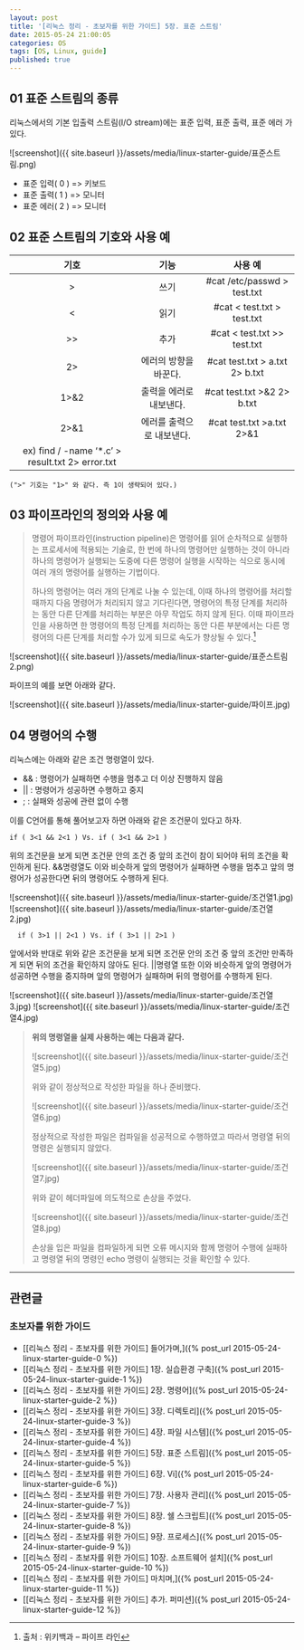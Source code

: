 ```yaml
---
layout: post
title: '[리눅스 정리 - 초보자를 위한 가이드] 5장. 표준 스트림'
date: 2015-05-24 21:00:05
categories: OS
tags: [OS, Linux, guide]
published: true
---
```


## 01 표준 스트림의 종류

리눅스에서의 기본 입출력 스트림(I/O stream)에는 표준 입력, 표준 출력, 표준 에러 가 있다.

![screenshot]({{ site.baseurl }}/assets/media/linux-starter-guide/표준스트림.png)

  * 표준 입력( 0 ) => 키보드
  * 표준 출력( 1 ) => 모니터
  * 표준 에러( 2 ) => 모니터

## 02 표준 스트림의 기호와 사용 예

|  기호  |  기능  |  사용 예  |
|:-----:|:----:|:--------:|
|  >  |  쓰기  |  #cat /etc/passwd > test.txt  |
|  <  |  읽기  |  #cat < test.txt > test.txt  |
|  <nowiki>>></nowiki>  |  추가  |  #cat < test.txt >> test.txt  |
|  2>  |  에러의 방향을 바꾼다.  |  #cat test.txt > a.txt 2> b.txt  |
|  1>&2  |  출력을 에러로 내보낸다.  |  #cat test.txt >&2 2> b.txt  |
|  2>&1  |  에러를 출력으로 내보낸다.  |  #cat test.txt >a.txt 2>&1  |
|  ex) find / -name ‘*.c’ > result.txt 2> error.txt |

	(">" 기호는 "1>" 와 같다. 즉 1이 생략되어 있다.)


## 03 파이프라인의 정의와 사용 예

>명령어 파이프라인(instruction pipeline)은 명령어를 읽어 순차적으로 실행하는 프로세서에 적용되는 기술로, 한 번에 하나의 명령어만 실행하는 것이 아니라 하나의 명령어가 실행되는 도중에 다른 명령어 실행을 시작하는 식으로 동시에 여러 개의 명령어를 실행하는 기법이다.
>
>하나의 명령어는 여러 개의 단계로 나눌 수 있는데, 이때 하나의 명령어를 처리할 때까지 다음 명령어가 처리되지 않고 기다린다면, 명령어의 특정 단계를 처리하는 동안 다른 단계를 처리하는 부분은 아무 작업도 하지 않게 된다. 이때 파이프라인을 사용하면 한 명령어의 특정 단계를 처리하는 동안 다른 부분에서는 다른 명령어의 다른 단계를 처리할 수가 있게 되므로 속도가 향상될 수 있다.[^1]

[^1]: 출처 : 위키백과 – 파이프 라인

![screenshot]({{ site.baseurl }}/assets/media/linux-starter-guide/표준스트림2.png)

파이프의 예를 보면 아래와 같다.

![screenshot]({{ site.baseurl }}/assets/media/linux-starter-guide/파이프.jpg)


## 04 명령어의 수행

리눅스에는 아래와 같은 조건 명령열이 있다.

* &&	: 명령어가 실패하면 수행을 멈추고 더 이상 진행하지 않음
* ||	: 명령어가 성공하면 수행하고 중지
* ;	: 실패와 성공에 관련 없이 수행


이를 C언어를 통해 풀어보고자 하면 아래와 같은 조건문이 있다고 하자.


	if ( 3<1 && 2<1 ) Vs. if ( 3<1 && 2>1 )

위의 조건문을 보게 되면 조건문 안의 조건 중 앞의 조건이 참이 되어야 뒤의 조건을 확인하게 된다. &&명령열도 이와 비슷하게 앞의 명령어가 실패하면 수행을 멈추고 앞의 명령어가 성공한다면 뒤의 명령어도 수행하게 된다.

![screenshot]({{ site.baseurl }}/assets/media/linux-starter-guide/조건열1.jpg)
![screenshot]({{ site.baseurl }}/assets/media/linux-starter-guide/조건열2.jpg)

      if ( 3>1 || 2<1 ) Vs. if ( 3>1 || 2>1 )

앞에서와 반대로 위와 같은 조건문을 보게 되면 조건문 안의 조건 중 앞의 조건만 만족하게 되면 뒤의 조건을 확인하지 않아도 된다. ||명령열 또한 이와 비슷하게 앞의 명령어가 성공하면 수행을 중지하며 앞의 명령어가 실패하며 뒤의 명령어를 수행하게 된다.

![screenshot]({{ site.baseurl }}/assets/media/linux-starter-guide/조건열3.jpg)
![screenshot]({{ site.baseurl }}/assets/media/linux-starter-guide/조건열4.jpg)


>**위의 명령열을 실제 사용하는 예는 다음과 같다.**
>
>![screenshot]({{ site.baseurl }}/assets/media/linux-starter-guide/조건열5.jpg)
>
>위와 같이 정상적으로 작성한 파일을 하나 준비했다.
>
>![screenshot]({{ site.baseurl }}/assets/media/linux-starter-guide/조건열6.jpg)
>
>정상적으로 작성한 파일은 컴파일을 성공적으로 수행하였고 따라서 명령열 뒤의 명령은 실행되지 않았다.
>
>![screenshot]({{ site.baseurl }}/assets/media/linux-starter-guide/조건열7.jpg)
>
>위와 같이 헤더파일에 의도적으로 손상을 주었다.
>
>![screenshot]({{ site.baseurl }}/assets/media/linux-starter-guide/조건열8.jpg)
>
>손상을 입은 파일을 컴파일하게 되면 오류 메시지와 함께 명령어 수행에 실패하고 명령열 뒤의 명령인 echo 명령이 실행되는 것을 확인할 수 있다.


* * *

## 관련글

### 초보자를 위한 가이드

* [[리눅스 정리 - 초보자를 위한 가이드] 들어가며,]({% post_url 2015-05-24-linux-starter-guide-0 %})
* [[리눅스 정리 - 초보자를 위한 가이드] 1장. 실습환경 구축]({% post_url 2015-05-24-linux-starter-guide-1 %})
* [[리눅스 정리 - 초보자를 위한 가이드] 2장. 명령어]({% post_url 2015-05-24-linux-starter-guide-2 %})
* [[리눅스 정리 - 초보자를 위한 가이드] 3장. 디렉토리]({% post_url 2015-05-24-linux-starter-guide-3 %})
* [[리눅스 정리 - 초보자를 위한 가이드] 4장. 파일 시스템]({% post_url 2015-05-24-linux-starter-guide-4 %})
* [[리눅스 정리 - 초보자를 위한 가이드] 5장. 표준 스트림]({% post_url 2015-05-24-linux-starter-guide-5 %})
* [[리눅스 정리 - 초보자를 위한 가이드] 6장. Vi]({% post_url 2015-05-24-linux-starter-guide-6 %})
* [[리눅스 정리 - 초보자를 위한 가이드] 7장. 사용자 관리]({% post_url 2015-05-24-linux-starter-guide-7 %})
* [[리눅스 정리 - 초보자를 위한 가이드] 8장. 쉘 스크립트]({% post_url 2015-05-24-linux-starter-guide-8 %})
* [[리눅스 정리 - 초보자를 위한 가이드] 9장. 프로세스]({% post_url 2015-05-24-linux-starter-guide-9 %})
* [[리눅스 정리 - 초보자를 위한 가이드] 10장. 소프트웨어 설치]({% post_url 2015-05-24-linux-starter-guide-10 %})
* [[리눅스 정리 - 초보자를 위한 가이드] 마치며,]({% post_url 2015-05-24-linux-starter-guide-11 %})
* [[리눅스 정리 - 초보자를 위한 가이드] 추가. 퍼미션]({% post_url 2015-05-24-linux-starter-guide-12 %})

